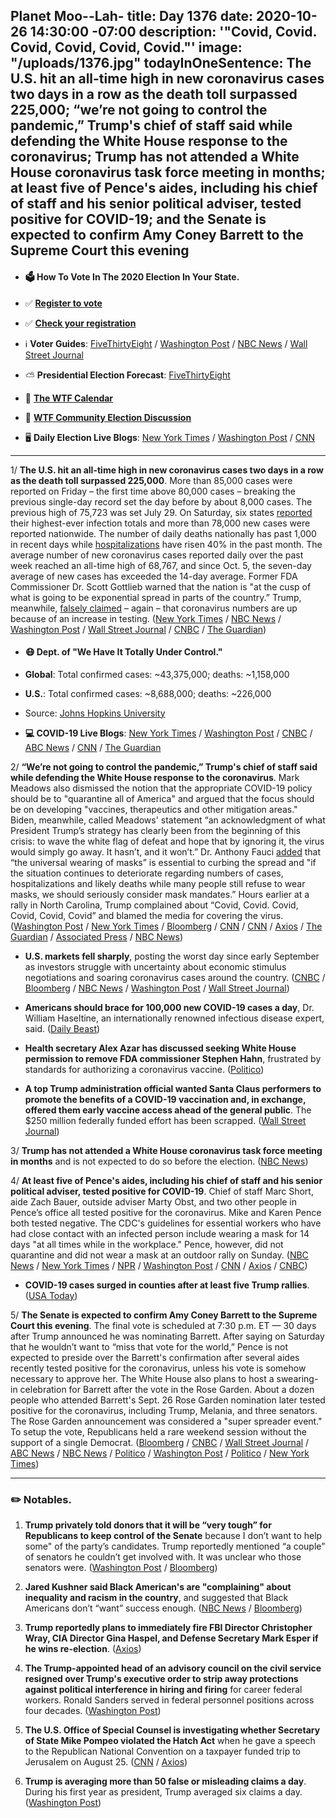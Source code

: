 Planet Moo--Lah-
title: Day 1376
date: 2020-10-26 14:30:00 -07:00
description: '"Covid, Covid. Covid, Covid, Covid, Covid."'
image: "/uploads/1376.jpg"
todayInOneSentence: The U.S. hit an all-time high in new coronavirus cases two days
  in a row as the death toll surpassed 225,000; “we’re not going to control the pandemic,”
  Trump's chief of staff said while defending the White House response to the coronavirus;
  Trump has not attended a White House coronavirus task force meeting in months; at
  least five of Pence's aides, including his chief of staff and his senior political
  adviser, tested positive for COVID-19; and the Senate is expected to confirm Amy
  Coney Barrett to the Supreme Court this evening
---

* #### 🗳 How To Vote In The 2020 Election In Your State.

* ✅ **[Register to vote](https://www.vote.org/register-to-vote/)**

* ✅ **[Check your registration](https://www.vote.org/am-i-registered-to-vote/)**

* ℹ️ **Voter Guides**: [FiveThirtyEight](https://projects.fivethirtyeight.com/how-to-vote-2020/) / [Washington Post](https://www.washingtonpost.com/elections/2020/how-to-vote/) / [NBC News](https://www.nbcnews.com/specials/plan-your-vote-state-by-state-guide-voting-by-mail-early-in-person-voting-election/index.html?cid=bc_npd_nn_ms_np-1_200816) / [Wall Street Journal](https://www.wsj.com/articles/how-to-vote-by-mail-in-every-state-11597840923)

* ⛅️ **Presidential Election Forecast**: [FiveThirtyEight](https://projects.fivethirtyeight.com/2020-election-forecast/)

* 📆 **[The WTF Calendar](https://talk.whatthefuckjusthappenedtoday.com/t/the-wtf-event-calendar/5888)**

* 💬 **[WTF Community Election Discussion](https://talk.whatthefuckjusthappenedtoday.com/t/2020-general-election-trump-vs-biden/5758)**

* 🖥 **Daily Election Live Blogs**: [New York Times](https://www.nytimes.com/live/2020/10/26/us/trump-biden-election?action=click&module=Top%20Stories&pgtype=Homepage) / [Washington Post](https://www.washingtonpost.com/elections/2020/10/26/trump-biden-live-updates/) / [CNN](https://www.cnn.com/politics/live-news/us-election-news-10-26-2020/index.html)

---

1/ **The U.S. hit an all-time high in new coronavirus cases two days in a row as the death toll surpassed 225,000**. More than 85,000 cases were reported on Friday – the first time above 80,000 cases – breaking the previous single-day record set the day before by about 8,000 cases. The previous high of 75,723 was set July 29. On Saturday, six states [reported](https://www.nytimes.com/live/2020/10/24/world/covid-19-coronavirus-updates/record-numbers-of-daily-infections-are-reported-in-six-states-including-ohio-and-illinois) their highest-ever infection totals and more than 78,000 new cases were reported nationwide. The number of daily deaths nationally has past 1,000 in recent days while [hospitalizations](https://www.nytimes.com/2020/10/23/us/covid-hospitalizations.html) have risen 40% in the past month. The average number of new coronavirus cases reported daily over the past week reached an all-time high of 68,767, and since Oct. 5, the seven-day average of new cases has exceeded the 14-day average. Former FDA Commissioner Dr. Scott Gottlieb warned that the nation is "at the cusp of what is going to be exponential spread in parts of the country.” Trump, meanwhile, [falsely claimed](https://edition.cnn.com/2020/10/25/politics/fact-check-trump-60-minutes-lesley-stahl/index.html) – again – that coronavirus numbers are up because of an increase in testing. ([New York Times](https://www.nytimes.com/2020/10/23/us/covid-worst-day.html) / [NBC News](https://www.nbcnews.com/news/us-news/coronavirus-case-increase-sets-new-u-s-record-rising-over-n1244490) / [Washington Post](https://www.washingtonpost.com/health/2020/10/23/covid-us-spike-cases/) / [Wall Street Journal](https://www.wsj.com/livecoverage/covid-2020-10-26) / [CNBC](https://www.cnbc.com/2020/10/26/average-daily-new-coronavirus-cases-in-us-hit-all-time-high-as-health-officials-warn-exponential-spread-is-coming.html) / [The Guardian](https://www.theguardian.com/us-news/live/2020/oct/26/trump-biden-election-latest-updates-covid-pence-amy-coney-barrett?page=with:block-5f96c64a8f08fdf6164804b6#block-5f96c64a8f08fdf6164804b6)) 

* #### 😷 Dept. of "We Have It Totally Under Control."

* **Global**: Total confirmed cases: \~43,375,000; deaths: \~1,158,000

* **U.S.**: Total confirmed cases: \~8,688,000; deaths: \~226,000

* Source: [Johns Hopkins University](https://coronavirus.jhu.edu/map.html)

* **💻 COVID-19 Live Blogs**: [New York Times](https://www.nytimes.com/live/2020/10/26/world/covid-19-coronavirus-updates?action=click&module=Top%20Stories&pgtype=Homepage) / [Washington Post](https://www.washingtonpost.com/nation/2020/10/26/coronavirus-covid-live-updates-us/) / [CNBC](https://www.cnbc.com/2020/10/26/coronavirus-live-updates.html) / [ABC News](https://abcnews.go.com/Health/live-updates/coronavirus/?id=73829562) / [CNN](https://www.cnn.com/world/live-news/coronavirus-pandemic-10-26-20-intl/index.html) / [The Guardian](https://www.theguardian.com/us-news/live/2020/oct/26/trump-biden-election-latest-updates-covid-pence-amy-coney-barrett)

2/ **“We’re not going to control the pandemic,” Trump's chief of staff said while defending the White House response to the coronavirus**. Mark Meadows also dismissed the notion that the appropriate COVID-19 policy should be to "quarantine all of America" and argued that the focus should be on developing "vaccines, therapeutics and other mitigation areas." Biden, meanwhile, called Meadows' statement “an acknowledgment of what President Trump’s strategy has clearly been from the beginning of this crisis: to wave the white flag of defeat and hope that by ignoring it, the virus would simply go away. It hasn’t, and it won’t.” Dr. Anthony Fauci [added](https://www.cnn.com/2020/10/23/health/fauci-covid-mask-mandate-bn/index.html) that “the universal wearing of masks” is essential to curbing the spread and "if the situation continues to deteriorate regarding numbers of cases, hospitalizations and likely deaths while many people still refuse to wear masks, we should seriously consider mask mandates.” Hours earlier at a rally in North Carolina, Trump complained about “Covid, Covid. Covid, Covid, Covid, Covid” and blamed the media for covering the virus. ([Washington Post](https://www.washingtonpost.com/politics/pence-coronavirus-outbreak/2020/10/25/923bb382-16d5-11eb-befb-8864259bd2d8_story.html) / [New York Times](https://www.nytimes.com/2020/10/25/us/politics/pence-trump-coronavirus.html) / [Bloomberg](https://www.bloomberg.com/news/articles/2020-10-25/pence-adviser-obst-caught-virus-adding-to-white-house-outbreak?sref=MIBMEEoj) / [CNN](https://www.cnn.com/2020/10/26/politics/election-2020-donald-trump-joe-biden-pandemic/index.html) / [CNN](https://www.cnn.com/2020/10/25/politics/mark-meadows-controlling-coronavirus-pandemic-cnntv/index.html) / [Axios](https://www.axios.com/mark-meadows-pence-marc-short-covid-7befb81b-f76a-4991-8f23-aae8abd12a07.html) / [The Guardian](https://www.theguardian.com/us-news/2020/oct/25/coronavirus-mike-pence-continues-campaign-tour-despite-chief-of-staffs-positive-test?CMP=Share_iOSApp_Other) / [Associated Press](https://apnews.com/article/03de71eecbb9a605b1efc324cdeb3a5e) / [NBC News](https://www.nbcnews.com/politics/donald-trump/meadows-says-we-re-not-going-control-pandemic-heated-interview-n1244681))

* **U.S. markets fell sharply**, posting the worst day since early September as investors struggle with uncertainty about economic stimulus negotiations and soaring coronavirus cases around the country. ([CNBC](https://www.cnbc.com/2020/10/25/stock-market-futures-open-to-close-news.html) / [Bloomberg](https://www.bloomberg.com/news/articles/2020-10-25/dollar-rises-asia-stocks-set-for-muted-open-markets-wrap?sref=MIBMEEoj) / [NBC News](https://www.nbcnews.com/business/markets/dow-drops-more-500-points-u-s-hits-record-daily-n1244773) / [Washington Post](https://www.washingtonpost.com/business/2020/10/26/dow-stock-market-today-covid-surge/) / [Wall Street Journal](https://www.wsj.com/articles/global-stock-markets-dow-update-10-26-2020-11603706439?mod=breakingnews))

* **Americans should brace for 100,000 new COVID-19 cases a day**, Dr. William Haseltine, an internationally renowned infectious disease expert, said. ([Daily Beast](https://www.thedailybeast.com/americans-should-brace-for-100000-new-covid-cases-a-day-experts-say?ref=wrap))

* **Health secretary Alex Azar has discussed seeking White House permission to remove FDA commissioner Stephen Hahn**, frustrated by standards for authorizing a coronavirus vaccine. ([Politico](https://www.politico.com/news/2020/10/22/azar-plans-oust-hahn-fda-431139))

* **A top Trump administration official wanted Santa Claus performers to promote the benefits of a COVID-19 vaccination and, in exchange, offered them early vaccine access ahead of the general public**. The $250 million federally funded effort has been scrapped. ([Wall Street Journal](https://www.wsj.com/articles/health-agency-scraps-coronavirus-ad-campaign-leaving-santa-claus-in-the-cold-11603630802))

3/ **Trump has not attended a White House coronavirus task force meeting in months** and is not expected to do so before the election.  ([NBC News](https://www.nbcnews.com/politics/meet-the-press/blog/meet-press-blog-latest-news-analysis-data-driving-political-discussion-n988541/ncrd1244553#blogHeader))

4/ **At least five of Pence's aides, including his chief of staff and his senior political adviser, tested positive for COVID-19**. Chief of staff Marc Short, aide Zach Bauer, outside adviser Marty Obst, and two other people in Pence’s office all tested positive for the coronavirus. Mike and Karen Pence both tested negative. The CDC's guidelines for essential workers who have had close contact with an infected person include wearing a mask for 14 days "at all times while in the workplace." Pence, however, did not quarantine and did not wear a mask at an outdoor rally on Sunday. ([NBC News](https://www.nbcnews.com/politics/white-house/pence-chief-staff-senior-political-adviser-both-test-positive-covid-n1244671) / [New York Times](https://www.nytimes.com/2020/10/24/us/politics/pence-virus-marc-short.html) / [NPR](https://www.npr.org/2020/10/25/927531128/pence-chief-of-staff-tests-positive-for-the-coronavirus) / [Washington Post](https://www.washingtonpost.com/politics/pences-chief-of-staff-marc-short-tests-positive-for-the-coronavirus/2020/10/24/c89c90bc-166d-11eb-bc10-40b25382f1be_story.html) / [CNN](https://www.cnn.com/2020/10/24/politics/mac-short-coronavirus-positive-test/index.html) / [Axios](https://www.axios.com/scott-gottlieb-pence-coronavirus-1d3281f8-1b0d-4606-b04f-3a42b9073a43.html) / [CNBC](https://www.cnbc.com/2020/10/25/mike-pence-coronavirus-four-aides-test-positive-for-covid-19.html))

* **COVID-19 cases surged in counties after at least five Trump rallies**. ([USA Today](https://www.usatoday.com/story/news/investigations/2020/10/22/trumps-campaign-made-stops-nationwide-then-coronavirus-cases-surged/3679534001/))

5/ **The Senate is expected to confirm Amy Coney Barrett to the Supreme Court this evening**. The final vote is scheduled at 7:30 p.m. ET — 30 days after Trump announced he was nominating Barrett. After saying on Saturday that he wouldn’t want to “miss that vote for the world,” Pence is not expected to preside over the Barrett's confirmation after several aides recently tested positive for the coronavirus, unless his vote is somehow necessary to approve her. The White House also plans to host a swearing-in celebration for Barrett after the vote in the Rose Garden. About a dozen people who attended Barrett's Sept. 26 Rose Garden nomination later tested positive for the coronavirus, including Trump, Melania, and three senators. The Rose Garden announcement was considered a "super spreader event." To setup the vote, Republicans held a rare weekend session without the support of a single Democrat. ([Bloomberg](https://www.bloomberg.com/news/articles/2020-10-26/senate-set-for-vote-today-to-place-barrett-on-u-s-supreme-court?sref=MIBMEEoj) / [CNBC](https://www.cnbc.com/2020/10/26/amy-coney-barrett-supreme-court-confirmation.html) / [Wall Street Journal](https://www.wsj.com/articles/amy-coney-barrett-set-to-be-confirmed-as-supreme-court-justice-11603721947) / [ABC News](https://abcnews.go.com/Politics/senate-republicans-poised-confirm-amy-coney-barrett-supreme/story?id=73792820) / [NBC News](https://www.nbcnews.com/politics/congress/amy-coney-barrett-set-be-confirmed-supreme-court-monday-n1244748) / [Politico](https://www.politico.com/news/2020/10/26/pence-amy-coney-barrett-confirmation-vote-432498) / [Washington Post](https://www.washingtonpost.com/politics/court-pence-coronavirus-senate/2020/10/26/d5c6e444-179a-11eb-befb-8864259bd2d8_story.html) / [Politico](https://www.politico.com/news/2020/10/26/trump-host-celebration-white-house-barrett-confirmation-432513) / [New York Times](https://www.nytimes.com/live/2020/10/26/us/trump-biden-election?action=click&module=Top%20Stories&pgtype=Homepage))

---

### ✏️ Notables.

1. **Trump privately told donors that it will be “very tough” for Republicans to keep control of the Senate** because I don’t want to help some" of the party’s candidates. Trump reportedly mentioned “a couple” of senators he couldn’t get involved with. It was unclear who those senators were. ([Washington Post](https://www.washingtonpost.com/politics/trump-senate-republicans-election/2020/10/24/f93f5ed0-15f4-11eb-ba42-ec6a580836ed_story.html) / [Bloomberg](https://www.bloomberg.com/news/articles/2020-10-24/president-will-cast-an-in-person-ballot-in-florida-trump-update?sref=MIBMEEoj))

2. **Jared Kushner said Black American's are "complaining" about inequality and racism in the country**, and suggested that Black Americans don’t “want” success enough. ([NBC News](https://www.nbcnews.com/news/nbcblk/jared-kushner-black-americans-grappling-inequality-racism-complaining-n1244788) / [Bloomberg](https://www.bloomberg.com/news/articles/2020-10-26/kushner-says-african-americans-must-want-to-be-successful?sref=MIBMEEoj))

3. **Trump reportedly plans to immediately fire FBI Director Christopher Wray, CIA Director Gina Haspel, and Defense Secretary Mark Esper if he wins re-election**. ([Axios](https://www.axios.com/trump-firing-wray-haspel-esper-088cbd70-3524-4625-91f1-dbc985767c71.html))

4. **The Trump-appointed head of an advisory council on the civil service resigned over Trump's executive order to strip away protections against political interference in hiring and firing** for career federal workers. Ronald Sanders served in federal personnel positions across four decades. ([Washington Post](https://www.washingtonpost.com/politics/trump-civil-servants-resign/2020/10/26/69d05a22-17a4-11eb-82db-60b15c874105_story.html))

5. **The U.S. Office of Special Counsel is investigating whether Secretary of State Mike Pompeo violated the Hatch Act** when he gave a speech to the Republican National Convention on a taxpayer funded trip to Jerusalem on August 25. ([CNN](https://www.cnn.com/2020/10/26/politics/pompeo-probe-hatch-act-violation/index.html) / [Axios](https://www.axios.com/pompeo-hatch-act-trump-republican-national-convention-0125d6ab-fe46-4fee-a15e-4036bfb68f7f.html))

6. **Trump is averaging more than 50 false or misleading claims a day**. During his first year as president, Trump averaged six claims a day. ([Washington Post](https://www.washingtonpost.com/politics/2020/10/22/president-trump-is-averaging-more-than-50-false-or-misleading-claims-day/))
